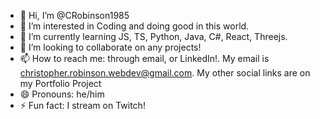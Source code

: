 - 👋 Hi, I’m @CRobinson1985
- 👀 I’m interested in Coding and doing good in this world.
- 🌱 I’m currently learning JS, TS, Python, Java, C#, React, Threejs.
- 💞️ I’m looking to collaborate on any projects!
- 📫 How to reach me: through email, or LinkedIn!. My email is christopher.robinson.webdev@gmail.com. My other social links are on my Portfolio Project
- 😄 Pronouns: he/him
- ⚡ Fun fact: I stream on Twitch!

<!---
CRobinson1985/CRobinson1985 is a ✨ special ✨ repository because its `README.md` (this file) appears on your GitHub profile.
You can click the Preview link to take a look at your changes.
--->
